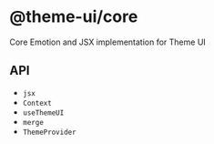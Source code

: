 
# @theme-ui/core

Core Emotion and JSX implementation for Theme UI

## API

- `jsx`
- `Context`
- `useThemeUI`
- `merge`
- `ThemeProvider`
